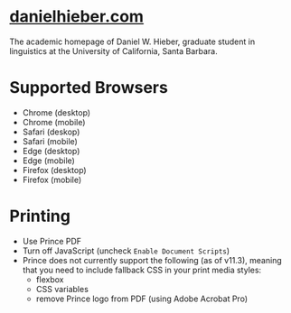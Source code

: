 # [danielhieber.com](https://danielhieber.com)

The academic homepage of Daniel W. Hieber, graduate student in linguistics at the University of California, Santa Barbara.

# Supported Browsers
  - Chrome (desktop)
  - Chrome (mobile)
  - Safari (deskop)
  - Safari (mobile)
  - Edge (desktop)
  - Edge (mobile)
  - Firefox (desktop)
  - Firefox (mobile)

# Printing
* Use Prince PDF
* Turn off JavaScript (uncheck `Enable Document Scripts`)
* Prince does not currently support the following (as of v11.3), meaning that you need to include fallback CSS in your print media styles:
  - flexbox
  - CSS variables
  - remove Prince logo from PDF (using Adobe Acrobat Pro)
